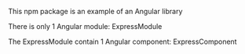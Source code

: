 This npm package is an example of an Angular library

There is only 1 Angular module: ExpressModule

The ExpressModule contain 1 Angular component: ExpressComponent
